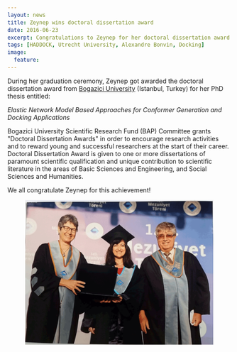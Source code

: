 ```yaml
---
layout: news
title: Zeynep wins doctoral dissertation award
date: 2016-06-23
excerpt: Congratulations to Zeynep for her doctoral dissertation award from Bogazici University
tags: [HADDOCK, Utrecht University, Alexandre Bonvin, Docking]
image:
  feature:
---
```


During her graduation ceremony, Zeynep got awarded the doctoral dissertation award from [Bogazici University](www.boun.edu.tr/en_US) (Istanbul, Turkey) for her PhD thesis entitled:

*Elastic Network Model Based Approaches for Conformer Generation and Docking Applications*

Bogazici University Scientific Research Fund (BAP) Committee grants "Doctoral Dissertation Awards" in order to encourage research activities and to reward young and successful researchers at the start of their career. Doctoral Dissertation Award is given to one or more dissertations of paramount scientific qualification and unique contribution to scientific literature in the areas of Basic Sciences and Engineering, and Social Sciences and Humanities. 

We all congratulate Zeynep for this achievement!


<figure align="center">
    <img src="/images/posts/Zeynep-PhD-award.png">
</figure>
